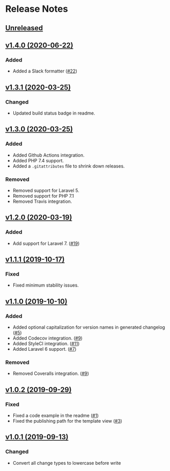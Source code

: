# Release Notes
## [Unreleased](https://github.com/markwalet/laravel-changelog/compare/v1.4.0...master)

## [v1.4.0 (2020-06-22)](https://github.com/markwalet/laravel-changelog/compare/v1.3.1...v1.4.0)

### Added
- Added a Slack formatter ([#22](https://github.com/markwalet/laravel-changelog/issues/22))

## [v1.3.1 (2020-03-25)](https://github.com/markwalet/laravel-changelog/compare/v1.3.0...v1.3.1)

### Changed
- Updated build status badge in readme.

## [v1.3.0 (2020-03-25)](https://github.com/markwalet/laravel-changelog/compare/v1.2.0...v1.3.0)

### Added
- Added Github Actions integration.
- Added PHP 7.4 support.
- Added a `.gitattributes` file to shrink down releases.
 
### Removed
- Removed support for Laravel 5.
- Removed support for PHP 7.1
- Removed Travis integration.

## [v1.2.0 (2020-03-19)](https://github.com/markwalet/laravel-changelog/compare/v1.1.1...v1.2.0)

### Added
- Add support for Laravel 7. ([#19](https://github.com/markwalet/laravel-changelog/issues/19))

## [v1.1.1 (2019-10-17)](https://github.com/markwalet/laravel-changelog/compare/v1.1.0...v1.1.1)

### Fixed
- Fixed minimum stability issues.

## [v1.1.0 (2019-10-10)](https://github.com/markwalet/laravel-changelog/compare/v1.0.2...v1.1.0)

### Added
- Added optional capitalization for version names in generated changelog ([#5](https://github.com/markwalet/laravel-changelog/issues/5))
- Added Codecov integration. ([#9](https://github.com/markwalet/laravel-changelog/issues/9))
- Added StyleCI integration. ([#11](https://github.com/markwalet/laravel-changelog/issues/11))
- Added Laravel 6 support. ([#7](https://github.com/markwalet/laravel-changelog/issues/7))

### Removed
- Removed Coveralls integration. ([#9](https://github.com/markwalet/laravel-changelog/issues/9))

## [v1.0.2 (2019-09-29)](https://github.com/markwalet/laravel-changelog/compare/v1.0.1...v1.0.2)

### Fixed
- Fixed a code example in the readme ([#1](https://github.com/markwalet/laravel-changelog/issues/1))
- Fixed the publishing path for the template view ([#3](https://github.com/markwalet/laravel-changelog/issues/3))

## [v1.0.1 (2019-09-13)](https://github.com/markwalet/laravel-changelog/compare/v1.0.0...v1.0.1)

### Changed
 - Convert all change types to lowercase before write
